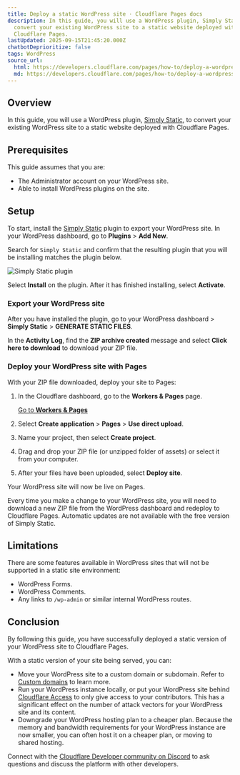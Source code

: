 ```yaml
---
title: Deploy a static WordPress site · Cloudflare Pages docs
description: In this guide, you will use a WordPress plugin, Simply Static, to
  convert your existing WordPress site to a static website deployed with
  Cloudflare Pages.
lastUpdated: 2025-09-15T21:45:20.000Z
chatbotDeprioritize: false
tags: WordPress
source_url:
  html: https://developers.cloudflare.com/pages/how-to/deploy-a-wordpress-site/
  md: https://developers.cloudflare.com/pages/how-to/deploy-a-wordpress-site/index.md
---
```


## Overview

In this guide, you will use a WordPress plugin, [Simply Static](https://wordpress.org/plugins/simply-static/), to convert your existing WordPress site to a static website deployed with Cloudflare Pages.

## Prerequisites

This guide assumes that you are:

* The Administrator account on your WordPress site.
* Able to install WordPress plugins on the site.

## Setup

To start, install the [Simply Static](https://wordpress.org/plugins/simply-static/) plugin to export your WordPress site. In your WordPress dashboard, go to **Plugins** > **Add New**.

Search for `Simply Static` and confirm that the resulting plugin that you will be installing matches the plugin below.

![Simply Static plugin](https://developers.cloudflare.com/_astro/simply-static.B1STKlmC_ZDt3bU.webp)

Select **Install** on the plugin. After it has finished installing, select **Activate**.

### Export your WordPress site

After you have installed the plugin, go to your WordPress dashboard > **Simply Static** > **GENERATE STATIC FILES**.

In the **Activity Log**, find the **ZIP archive created** message and select **Click here to download** to download your ZIP file.

### Deploy your WordPress site with Pages

With your ZIP file downloaded, deploy your site to Pages:

1. In the Cloudflare dashboard, go to the **Workers & Pages** page.

   [Go to **Workers & Pages**](https://dash.cloudflare.com/?to=/:account/workers-and-pages)

2. Select **Create application** > **Pages** > **Use direct upload**.

3. Name your project, then select **Create project**.

4. Drag and drop your ZIP file (or unzipped folder of assets) or select it from your computer.

5. After your files have been uploaded, select **Deploy site**.

Your WordPress site will now be live on Pages.

Every time you make a change to your WordPress site, you will need to download a new ZIP file from the WordPress dashboard and redeploy to Cloudflare Pages. Automatic updates are not available with the free version of Simply Static.

## Limitations

There are some features available in WordPress sites that will not be supported in a static site environment:

* WordPress Forms.
* WordPress Comments.
* Any links to `/wp-admin` or similar internal WordPress routes.

## Conclusion

By following this guide, you have successfully deployed a static version of your WordPress site to Cloudflare Pages.

With a static version of your site being served, you can:

* Move your WordPress site to a custom domain or subdomain. Refer to [Custom domains](https://developers.cloudflare.com/pages/configuration/custom-domains/) to learn more.
* Run your WordPress instance locally, or put your WordPress site behind [Cloudflare Access](https://developers.cloudflare.com/pages/configuration/preview-deployments/#customize-preview-deployments-access) to only give access to your contributors. This has a significant effect on the number of attack vectors for your WordPress site and its content.
* Downgrade your WordPress hosting plan to a cheaper plan. Because the memory and bandwidth requirements for your WordPress instance are now smaller, you can often host it on a cheaper plan, or moving to shared hosting.

Connect with the [Cloudflare Developer community on Discord](https://discord.cloudflare.com) to ask questions and discuss the platform with other developers.
